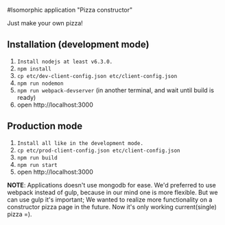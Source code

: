 #Isomorphic application "Pizza constructor"

Just make your own pizza!

## Installation (development mode)

1. ```Install nodejs at least v6.3.0.```
2. ```npm install```
3. ```cp etc/dev-client-config.json etc/client-config.json```
4. ```npm run nodemon```
5. ```npm run webpack-devserver``` (in another terminal, and wait until build is ready)
6. open http://localhost:3000

## Production mode

1. ```Install all like in the development mode.```
2. ```cp etc/prod-client-config.json etc/client-config.json```
3. ```npm run build```
4. ```npm run start```
5. open http://localhost:3000

**NOTE**:
    Applications doesn't use mongodb for ease.
    We'd preferred to use webpack instead of gulp, because in our mind one is more flexible.
    But we can use gulp it's important;
    We wanted to realize more functionality on a constructor pizza page in the future.
    Now it's only working current(single) pizza =).
